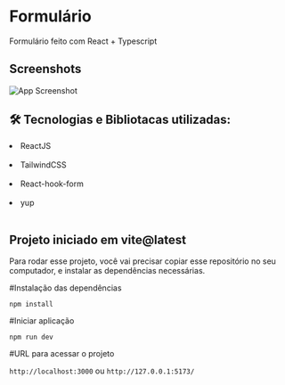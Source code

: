 
# Formulário 

Formulário feito com React + Typescript 

## Screenshots

![App Screenshot](https://i.ibb.co/Ytz2n6T/12345.png)

## 🛠 Tecnologias e Bibliotacas utilizadas:

<li> ReactJS </li><br>
<li> TailwindCSS </li><br>
<li> React-hook-form </li><br>
<li> yup </li><br>

## Projeto iniciado em vite@latest

Para rodar esse projeto, você vai precisar copiar esse repositório no seu computador, e instalar as dependências necessárias.

#Instalação das dependências

`npm install`

#Iniciar aplicação

`npm run dev`

#URL para acessar o projeto

`http://localhost:3000` ou `http://127.0.0.1:5173/`
